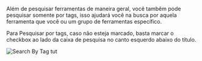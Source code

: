 Além de pesquisar ferramentas de maneira geral, você tambêm pode pesquisar somente por tags, isso ajudará você na busca por aquela ferramenta que você ou um grupo de ferramentas específico.

Para Pesquisar por tags, caso não esteja marcado, basta marcar o checkbox ao lado da caixa de pesquisa no canto esquerdo abaixo do título.

![Search By Tag tut](https://media.giphy.com/media/U8N9ELJi5pkWG60mhG/giphy.gif)
